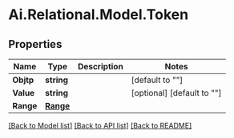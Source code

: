 
# Ai.Relational.Model.Token

## Properties

Name | Type | Description | Notes
------------ | ------------- | ------------- | -------------
**Objtp** | **string** |  | [default to ""]
**Value** | **string** |  | [optional] [default to ""]
**Range** | [**Range**](Range.md) |  | 

[[Back to Model list]](../README.md#documentation-for-models)
[[Back to API list]](../README.md#documentation-for-api-endpoints)
[[Back to README]](../README.md)

